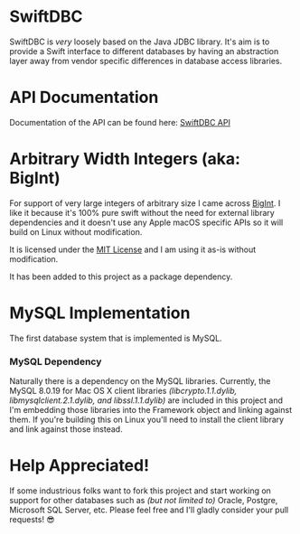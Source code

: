 # SwiftDBC
SwiftDBC is _very_ loosely based on the Java JDBC library. It's aim is to provide a Swift interface to different databases by having an abstraction layer away from vendor specific differences in database access libraries.

# API Documentation
Documentation of the API can be found here: [SwiftDBC API](http://galenrhodes.com/SwiftDBC/)

# Arbitrary Width Integers (aka: BigInt)
For support of very large integers of arbitrary size I came across [BigInt](https://github.com/attaswift/BigInt). I like it because it's 100% pure swift without the need for external library dependencies and it doesn't use any Apple macOS specific APIs so it will build on Linux without modification.

It is licensed under the [MIT License](https://github.com/attaswift/BigInt/blob/master/LICENSE.md) and I am using it as-is without modification.

It has been added to this project as a package dependency.

# MySQL Implementation
The first database system that is implemented is MySQL.

### MySQL Dependency
Naturally there is a dependency on the MySQL libraries. Currently, the MySQL 8.0.19 for Mac OS X client libraries _(libcrypto.1.1.dylib, libmysqlclient.2.1.dylib, and libssl.1.1.dylib)_ are included in this project and I'm embedding those libraries into the Framework object and linking against them. If you're building this on Linux you'll need to install the client library and link against those instead.

# Help Appreciated!
If some industrious folks want to fork this project and start working on support for other databases such as _(but not limited to)_ Oracle, Postgre, Microsoft SQL Server, etc. Please feel free and I'll gladly consider your pull requests! 😎

